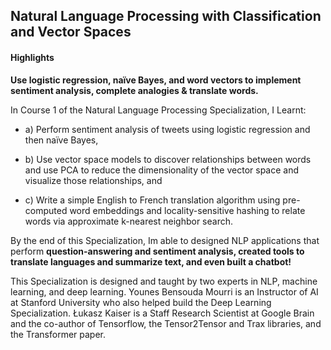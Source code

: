 ## Natural Language Processing with Classification and Vector Spaces

#### Highlights
**Use logistic regression, naïve Bayes, and word vectors to implement sentiment analysis, complete analogies & translate words.**

In Course 1 of the Natural Language Processing Specialization, I Learnt:   

 - a) Perform sentiment analysis of tweets using logistic regression and then naïve Bayes, 

- b) Use vector space models to discover relationships between words and use PCA to reduce the 
dimensionality of the vector space and visualize those relationships, and

- c) Write a simple English to French translation algorithm using pre-computed word embeddings and 
locality-sensitive hashing to relate words via approximate k-nearest neighbor search.  
    
  
By the end of this Specialization, Im able to designed NLP applications that perform **question-answering and sentiment analysis, 
created tools to translate languages and summarize text, and even built a chatbot!**   
   
This Specialization is designed and taught by two experts in NLP, machine learning, and deep learning. 
Younes Bensouda Mourri is an Instructor of AI at Stanford University who also helped build the Deep Learning Specialization. 
Łukasz Kaiser is a Staff Research Scientist at Google Brain and the co-author of Tensorflow, the Tensor2Tensor and Trax libraries, 
and the Transformer paper.
